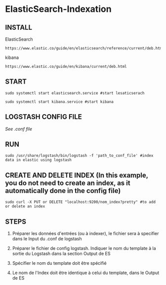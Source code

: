 # ElasticSearch-Indexation

## INSTALL

ElasticSearch

```
https://www.elastic.co/guide/en/elasticsearch/reference/current/deb.html
```


kibana

```
https://www.elastic.co/guide/en/kibana/current/deb.html
```

## START

```
sudo systemctl start elasticsearch.service #start lesaticserach
```

```
sudo systemctl start kibana.service #start kibana
```

## LOGSTASH CONFIG FILE

_See .conf file_

## RUN 

```
sudo /usr/share/logstash/bin/logstash -f 'path_to_conf_file' #index data in elastic using logstash
```

## CREATE AND DELETE INDEX (In this example, you do not need to create an index, as it automatically done in the config file)

`
sudo curl -X PUT or DELETE "localhost:9200/nom_index?pretty" #to add or delete an index
`

## STEPS

1) Préparer les données d'entrées (ou à indexer), le fichier sera à specifier dans le Input du .conf de logstash

2) Préparer le fichier de config logstash. Indiquer le nom du template à la sortie du Logstash dans la section Output de ES
3) Spécifier le nom du template doit être spécifié
4) Le nom de l'Index doit être identique à celui du template, dans le Output de ES

